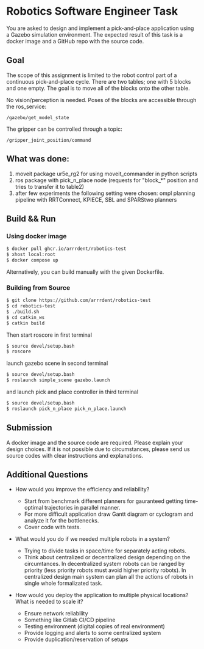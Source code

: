 # Robotics Software Engineer Task

You are asked to design and implement a pick-and-place application using a Gazebo simulation environment. The expected result of this task is a docker image and a GitHub repo with the source code.

## Goal

The scope of this assignment is limited to the robot control part of a continuous pick-and-place cycle. There are two tables; one with 5 blocks and one empty. The goal is to move all of the blocks onto the other table.

No vision/perception is needed. Poses of the blocks are accessible through the ros_service:

`/gazebo/get_model_state`

The gripper can be controlled through a topic:

`/gripper_joint_position/command`

## What was done:

1) moveit package ur5e_rg2 for using moveit_commander in python scripts
2) ros package with pick_n_place node (requests for "block_*" position and tries to transfer it to table2)
3) after few experiments the following setting were chosen: ompl planning pipeline with RRTConnect, KPIECE, SBL and SPARStwo planners

## Build && Run

### Using docker image

```bash
$ docker pull ghcr.io/arrrdent/robotics-test
$ xhost local:root
$ docker compose up
```

Alternatively, you can build manually with the given Dockerfile.

### Building from Source

```bash
$ git clone https://github.com/arrrdent/robotics-test
$ cd robotics-test
$ ./build.sh
$ cd catkin_ws
$ catkin build
```

Then start roscore in first terminal
```bash
$ source devel/setup.bash
$ roscore
```

launch gazebo scene in second terminal
```bash
$ source devel/setup.bash
$ roslaunch simple_scene gazebo.launch
```

and launch pick and place controller in third terminal
```bash
$ source devel/setup.bash
$ roslaunch pick_n_place pick_n_place.launch
```

## Submission

A docker image and the source code are required. Please explain your design choices. If it is not possible due to circumstances, please send us source codes with clear instructions and explanations.

## Additional Questions

- How would you improve the efficiency and reliability?
  - Start from benchmark different planners for gauranteed getting time-optimal trajectories in parallel manner.
  - For more difficult application draw Gantt diagram or cyclogram and analyze it for the bottlenecks.
  - Cover code with tests.

- What would you do if we needed multiple robots in a system?

  - Trying to divide tasks in space/time for separately acting robots.
  - Think about centralized or decentralized design depending on the circumtances. In decentralized system robots can be ranged by priority (less priority robots must avoid higher priority robots). In centralized design main system can plan all the actions of robots in single whole formalizated task.
  

- How would you deploy the application to multiple physical locations? What is needed to scale it?
  - Ensure network reliability
  - Something like Gitlab CI/CD pipeline
  - Testing environment (digital copies of real environment)
  - Provide logging and alerts to some centralized system
  - Provide duplication/reservation of setups
  



